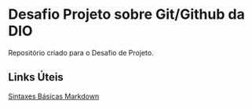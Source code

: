 # Desafio Projeto sobre Git/Github da DIO

Repositório criado para o Desafio de Projeto.

## Links Úteis

[Sintaxes Básicas Markdown](https://www.markdownguide.org/basic-syntax/)
